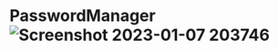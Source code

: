 # PasswordManager![Screenshot 2023-01-07 203746](https://user-images.githubusercontent.com/68854274/211157405-5ea8c215-7f01-4536-af6c-4733e485ad46.png)
